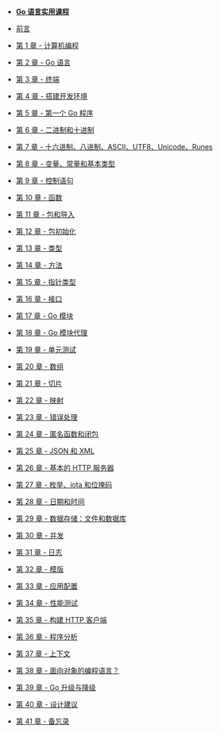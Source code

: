 - [**Go 语言实用课程**](/)

- [前言](/00-foreword.md)
- [第 1 章 - 计算机编程](/01-programming_a_computer.md)
- [第 2 章 - Go 语言](02-the_go_language.md)
- [第 3 章 - 终端](03-the_terminal.md)
- [第 4 章 - 搭建开发环境](04-setup_your_dev_environment.md)
- [第 5 章 - 第一个 Go 程序](05-first_go_application.md)
- [第 6 章 - 二进制和十进制](06-binary_and_decimal.md)
- [第 7 章 - 十六进制、八进制、ASCII、UTF8、Unicode、Runes](07-hexadecimal_octal_ascii_utf8_unicode_runes.md)
- [第 8 章 - 变量、常量和基本类型]()
- [第 9 章 - 控制语句]()
- [第 10 章 - 函数]()
- [第 11 章 - 包和导入]()
- [第 12 章 - 包初始化]()
- [第 13 章 - 类型]()
- [第 14 章 - 方法]()
- [第 15 章 - 指针类型]()
- [第 16 章 - 接口]()
- [第 17 章 - Go 模块]()
- [第 18 章 - Go 模块代理]()
- [第 19 章 - 单元测试]()
- [第 20 章 - 数组]()
- [第 21 章 - 切片]()
- [第 22 章 - 映射]()
- [第 23 章 - 错误处理]()
- [第 24 章 - 匿名函数和闭包]()
- [第 25 章 - JSON 和 XML]()
- [第 26 章 - 基本的 HTTP 服务器]()
- [第 27 章 - 枚举、iota 和位掩码]()
- [第 28 章 - 日期和时间]()
- [第 29 章 - 数据存储：文件和数据库]()
- [第 30 章 - 并发]()
- [第 31 章 - 日志]()
- [第 32 章 - 模版]()
- [第 33 章 - 应用配置]()
- [第 34 章 - 性能测试]()
- [第 35 章 - 构建 HTTP 客户端]()
- [第 36 章 - 程序分析]()
- [第 37 章 - 上下文]()
- [第 38 章 - 面向对象的编程语言？]()
- [第 39 章 - Go 升级与降级]()
- [第 40 章 - 设计建议]()
- [第 41 章 - 备忘录]()
